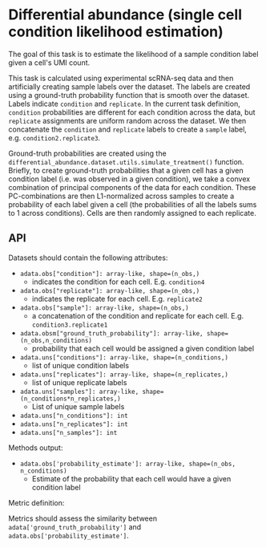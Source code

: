 <!--- TODO: update --->

# Differential abundance (single cell condition likelihood estimation)

The goal of this task is to estimate the likelihood of a sample condition label given a cell's UMI count.

This task is calculated using experimental scRNA-seq data and then artificially creating sample labels over the dataset. The labels are created using a ground-truth probability function that is smooth over the dataset. Labels indicate `condition` and `replicate`. In the current task definition, `condition` probabilities are different for each condition across the data, but `replicate` assignments are uniform random across the dataset. We then concatenate the `condition` and `replicate` labels to create a `sample` label, e.g. `condition2.replicate3`.

Ground-truth probabilities are created using the `differential_abundance.dataset.utils.simulate_treatment()` function. Briefly, to create ground-truth probabilities that a given cell has a given condition label (i.e. was observed in a given condition), we take a convex combination of principal components of the data for each condition. These PC-combinations are then L1-normalized across samples to create a probability of each label given a cell (the probabilities of all the labels sums to 1 across conditions). Cells are then randomly assigned to each replicate.

## API

Datasets should contain the following attributes:

* `adata.obs["condition"]: array-like, shape=(n_obs,)`
  * indicates the condition for each cell. E.g. `condition4`
* `adata.obs["replicate"]: array-like, shape=(n_obs,)`
  * indicates the replicate for each cell. E.g. `replicate2`
* `adata.obs["sample"]: array-like, shape=(n_obs,)`
  * a concatenation of the condition and replicate for each cell. E.g. `condition3.replicate1`
* `adata.obsm["ground_truth_probability"]: array-like, shape=(n_obs,n_conditions)`
  * probability that each cell would be assigned a given condition label
* `adata.uns["conditions"]: array-like, shape=(n_conditions,)`
  * list of unique condition labels
* `adata.uns["replicates"]: array-like, shape=(n_replicates,)`
  * list of unique replicate labels
* `adata.uns["samples"]: array-like, shape=(n_conditions*n_replicates,)`
  * List of unique sample labels
* `adata.uns["n_conditions"]: int`
* `adata.uns["n_replicates"]: int`
* `adata.uns["n_samples"]: int`

Methods output:

* `adata.obs['probability_estimate']: array-like, shape=(n_obs, n_conditions)`
  * Estimate of the probability that each cell would have a given condition label

Metric definition:

Metrics should assess the similarity between `adata['ground_truth_probability']` and `adata.obs['probability_estimate']`.
